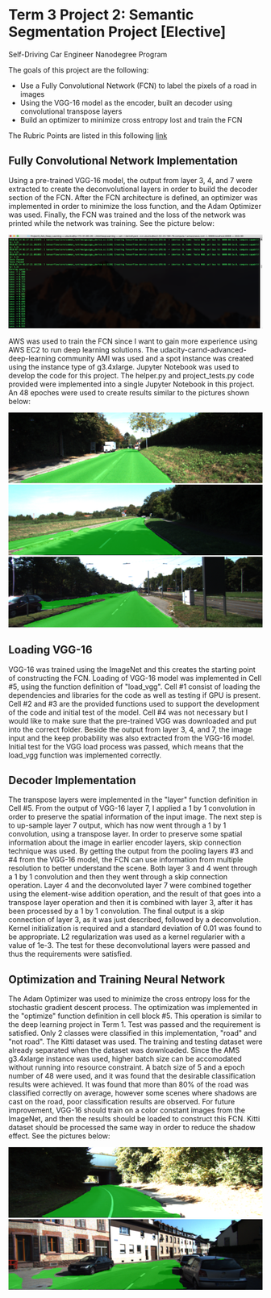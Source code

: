 # **Term 3 Project 2: Semantic Segmentation Project [Elective]**
Self-Driving Car Engineer Nanodegree Program

The goals of this project are the following:

* Use a Fully Convolutional Network (FCN) to label the pixels of a road in images
* Using the VGG-16 model as the encoder, built an decoder using convolutional transpose layers
* Build an optimizer to minimize cross entropy lost and train the FCN

[//]: # (Image References)

[image1]: ./images/um_000021.png "P1"
[image2]: ./images/um_000047.png "P2"
[image3]: ./images/um_000000.png "P3"
[image4]: ./images/losses.png "P4"
[image5]: ./images/um_000091.png "P5"
[image6]: ./images/um_000095.png "P6"

The Rubric Points are listed in this following [link](https://review.udacity.com/#!/rubrics/989/view)

## Fully Convolutional Network Implementation
Using a pre-trained VGG-16 model, the output from layer 3, 4, and 7 were extracted to create the deconvolutional layers in order to build the decoder section of the FCN.  After the FCN architecture is defined, an optimizer was implemented in order to minimize the loss function, and the Adam Optimizer was used.  Finally, the FCN was trained and the loss of the network was printed while the network was training.  See the picture below:

![alt text][image4]

AWS was used to train the FCN since I want to gain more experience using AWS EC2 to run deep learning solutions.  The udacity-carnd-advanced-deep-learning community AMI was used and a spot instance was created using the instance type of g3.4xlarge.  Jupyter Notebook was used to develop the code for this project.  The helper.py and project_tests.py code provided were implemented into a single Jupyter Notebook in this project.  An 48 epoches were used to create results similar to the pictures shown below:

![alt text][image1]
![alt text][image2]
![alt text][image3]

## Loading VGG-16
VGG-16 was trained using the ImageNet and this creates the starting point of constructing the FCN.  Loading of VGG-16 model was implemented in Cell #5, using the function definition of "load_vgg".  Cell #1 consist of loading the dependencies and libraries for the code as well as testing if GPU is present.  Cell #2 and #3 are the provided functions used to support the development of the code and initial test of the model.  Cell #4 was not necessary but I would like to make sure that the pre-trained VGG was downloaded and put into the correct folder.  Beside the output from layer 3, 4, and 7, the image input and the keep probability was also extracted from the VGG-16 model.  Initial test for the VGG load process was passed, which means that the load_vgg function was implemented correctly.

## Decoder Implementation
The transpose layers were implemented in the "layer" function definition in Cell #5. From the output of VGG-16 layer 7, I applied a 1 by 1 convolution in order to preserve the spatial information of the input image.  The next step is to up-sample layer 7 output, which has now went through a 1 by 1 convolution, using a transpose layer.  In order to preserve some spatial information about the image in earlier encoder layers, skip connection technique was used.  By getting the output from the pooling layers #3 and #4 from the VGG-16 model, the FCN can use information from multiple resolution to better understand the scene.  Both layer 3 and 4 went through a 1 by 1 convolution and then they went through a skip connection operation.  Layer 4 and the deconvoluted layer 7 were combined together using the element-wise addition operation, and the result of that goes into a transpose layer operation and then it is combined with layer 3, after it has been processed by a 1 by 1 convolution.  The final output is a skip connection of layer 3, as it was just described, followed by a deconvolution.  Kernel initialization is required and a standard deviation of 0.01 was found to be appropriate.  L2 regularization was used as a kernel regularier with a value of 1e-3. The test for these deconvolutional layers were passed and thus the requirements were satisfied.

## Optimization and Training Neural Network
The Adam Optimizer was used to minimize the cross entropy loss for the stochastic gradient descent process.  The optimization was implemented in the "optimize" function definition in cell block #5. This operation is similar to the deep learning project in Term 1.  Test was passed and the requirement is satisfied.  Only 2 classes were classified in this implementation, "road" and "not road".  The Kitti dataset was used. The training and testing dataset were already separated when the dataset was downloaded.  Since the AMS g3.4xlarge instance was used, higher batch size can be accomodated without running into resource constraint.  A batch size of 5 and a epoch number of 48 were used, and it was found that the desirable classification results were achieved.
It was found that more than 80% of the road was classified correctly on average, however some scenes where shadows are cast on the road, poor classification results are observed.  For future improvement, VGG-16 should train on a color constant images from the ImageNet, and then the results should be loaded to construct this FCN.  Kitti dataset should be processed the same way in order to reduce the shadow effect. See the pictures below:

![alt text][image5]
![alt text][image6]
